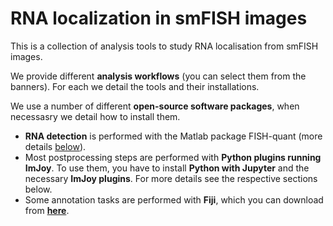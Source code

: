
# RNA localization in smFISH images
This is a collection of analysis tools to study RNA localisation from smFISH images.

We provide different **analysis workflows** (you can select them from the banners). For each we detail the tools 
and their installations. 


We use a number of different **open-source software packages**, when necessasry we detail how to install them. 
 
* **RNA detection** is performed with the Matlab package FISH-quant (more details [below](#fish-quant-rna-detection)).
* Most postprocessing steps are performed with **Python plugins running ImJoy**. To use them, you have to install **Python with Jupyter** and the necessary **ImJoy plugins**. For more details see the respective sections below.
* Some annotation tasks are performed with **Fiji**, which you can download from [**here**](https://fiji.sc/).